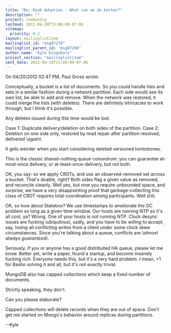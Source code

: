 ```yaml
---
title: "Re: Riak Adoption - What can we do better?"
description: ""
project: community
lastmod: 2012-04-20T15:00:09-07:00
sitemap:
  priority: 0.2
layout: mailinglistitem
mailinglist_id: "msg07270"
mailinglist_parent_id: "msg07269"
author_name: "Kyle Kingsbury"
project_section: "mailinglistitem"
sent_date: 2012-04-20T15:00:09-07:00
---
```


On 04/20/2012 02:47 PM, Paul Gross wrote:

Conceptually, a bucket is a list of documents. So you could handle lists
and sets in a similar fashion during a network partition. Each side
would see its own list, be able to add and remove. When the network was
restored, it could merge the lists (with deletes). There are definitely
intricacies to work through, but I think it's possible.


Any deletes issued during this time would be lost.

Case 1: Duplicate delivery/deletion on both sides of the partition.
Case 2: Deletion on one side only, restored by read repair after 
partition resolved, delivered \\*again\\*.


It gets weirder when you start considering deleted versioned tombstones.

This is the classic shared-nothing queue conundrum: you can guarantee 
at-most-once delivery, or at-least-once-delivery, but not both.


OK, you say: so we apply CRDTs, and use an observed-removed set across a 
bucket. That's doable, right? Both sides flag a given value as removed, 
and reconcile cleanly. Well yes, but now you require unbounded space, 
and surprise, we have a very disappointing proof that garbage-collecting 
this class of CRDT requires total coordination among participants. Well 
shit.


OK, so how about Statebox? We use timestamps to ameliorate the GC 
problem so long as a given time window. Our hosts are running NTP so 
it's all cool, ya? Wrong. One of your hosts is not running NTP. Clock 
desync issues are fucking \\*ubiquitous\\*, sadly, and you have to be 
willing to accept, say, losing all conflicting writes from a client 
under some clock skew circumstances. Since you're talking about a queue, 
conflicts are \\*almost always guaranteed\\*.


Seriously, if you or anyone has a good distributed HA queue, please let 
me know. Better yet, write a paper, found a startup, and become insanely 
fucking rich. Everyone needs this, but it's a very hard problem. I mean, 
+1 for Basho solving it and all, but it's not exactly trivial.

MongoDB also has capped collections which keep a fixed number of
documents.


Strictly speaking, they don't.


Can you please elaborate?


Capped collections will delete records when they are out of space. Don't 
get me started on Mongo's behavior around replicas during partitions.


--Kyle

